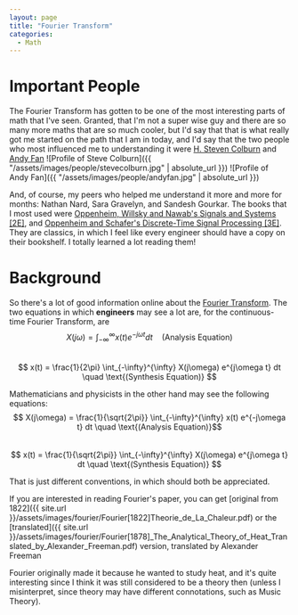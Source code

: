 ```yaml
---
layout: page
title: "Fourier Transform"
categories:
  - Math
---
```


# Important People

The Fourier Transform has gotten to be one of the most interesting parts of math that I've seen. Granted, that I'm not a super wise guy and there are so many more maths that are so much cooler, but I'd say that that is what really got me started on the path that I am in today, and I'd say that the two people who most influenced me to understanding it were [H. Steven Colburn](https://www.bu.edu/eng/profile/h-steven-colburn-ph-d/) and [Andy Fan](https://www.bu.edu/eng/profile/andy-fan-ph-d/)
![Profile of Steve Colburn]({{ "/assets/images/people/stevecolburn.jpg" | absolute_url }}) ![Profile of Andy Fan]({{ "/assets/images/people/andyfan.jpg" | absolute_url }})

And, of course, my peers who helped me understand it more and more for months: Nathan Nard, Sara Gravelyn, and Sandesh Gourkar. The books that I most used were [Oppenheim, Willsky and Nawab's Signals and Systems [2E]](https://www.amazon.com/Signals-Systems-2nd-Alan-Oppenheim/dp/0138147574/ref=sr_1_3?ie=UTF8&qid=1526736890&sr=8-3&keywords=oppenheim&dpID=517NQ2TVYQL&preST=_SX258_BO1,204,203,200_QL70_&dpSrc=srch), and [Oppenheim and Schafer's Discrete-Time Signal Processing [3E]](https://www.amazon.com/Discrete-Time-Signal-Processing-3rd-Prentice-Hall/dp/0131988425/ref=sr_1_4?ie=UTF8&qid=1526736890&sr=8-4&keywords=oppenheim&dpID=51v48p99JjL&preST=_SX258_BO1,204,203,200_QL70_&dpSrc=srch). They are classics, in which I feel like every engineer should have a copy on their bookshelf. I totally learned a lot reading them!

# Background
So there's a lot of good information online about the [Fourier Transform](https://en.wikipedia.org/wiki/Fourier_transform). The two equations in which **engineers** may see a lot are, for the continuous-time Fourier Transform, are
$$ X(j\omega) = \int_{-\infty}^{\infty} x(t) e^{-j\omega t} dt \quad \text{(Analysis Equation)}$$   
$$ x(t) = \frac{1}{2\pi} \int_{-\infty}^{\infty} X(j\omega) e^{j\omega t} dt \quad \text{(Synthesis Equation)} $$

Mathematicians and physicists in the other hand may see the following equations:
$$ X(j\omega) = \frac{1}{\sqrt{2\pi}} \int_{-\infty}^{\infty} x(t) e^{-j\omega t} dt \quad \text{(Analysis Equation)}$$   
$$ x(t) = \frac{1}{\sqrt{2\pi}} \int_{-\infty}^{\infty} X(j\omega) e^{j\omega t} dt \quad \text{(Synthesis Equation)} $$

That is just different conventions, in which should both be appreciated.

If you are interested in reading Fourier's paper, you can get [original from 1822]({{ site.url }}/assets/images/fourier/Fourier[1822]Theorie_de_La_Chaleur.pdf) or the [translated]({{ site.url }}/assets/images/fourier/Fourier[1878]_The_Analytical_Theory_of_Heat_Translated_by_Alexander_Freeman.pdf) version, translated by Alexander Freeman

Fourier originally made it because he wanted to study heat, and it's quite interesting since I think it was still considered to be a theory then (unless I misinterpret, since theory may have different connotations, such as Music Theory).
